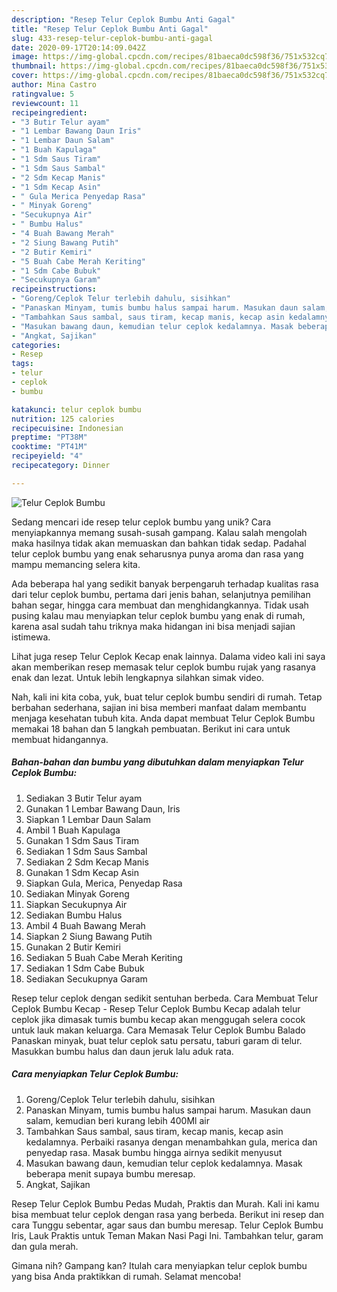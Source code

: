 ```yaml
---
description: "Resep Telur Ceplok Bumbu Anti Gagal"
title: "Resep Telur Ceplok Bumbu Anti Gagal"
slug: 433-resep-telur-ceplok-bumbu-anti-gagal
date: 2020-09-17T20:14:09.042Z
image: https://img-global.cpcdn.com/recipes/81baeca0dc598f36/751x532cq70/telur-ceplok-bumbu-foto-resep-utama.jpg
thumbnail: https://img-global.cpcdn.com/recipes/81baeca0dc598f36/751x532cq70/telur-ceplok-bumbu-foto-resep-utama.jpg
cover: https://img-global.cpcdn.com/recipes/81baeca0dc598f36/751x532cq70/telur-ceplok-bumbu-foto-resep-utama.jpg
author: Mina Castro
ratingvalue: 5
reviewcount: 11
recipeingredient:
- "3 Butir Telur ayam"
- "1 Lembar Bawang Daun Iris"
- "1 Lembar Daun Salam"
- "1 Buah Kapulaga"
- "1 Sdm Saus Tiram"
- "1 Sdm Saus Sambal"
- "2 Sdm Kecap Manis"
- "1 Sdm Kecap Asin"
- " Gula Merica Penyedap Rasa"
- " Minyak Goreng"
- "Secukupnya Air"
- " Bumbu Halus"
- "4 Buah Bawang Merah"
- "2 Siung Bawang Putih"
- "2 Butir Kemiri"
- "5 Buah Cabe Merah Keriting"
- "1 Sdm Cabe Bubuk"
- "Secukupnya Garam"
recipeinstructions:
- "Goreng/Ceplok Telur terlebih dahulu, sisihkan"
- "Panaskan Minyam, tumis bumbu halus sampai harum. Masukan daun salam, kemudian beri kurang lebih 400Ml air"
- "Tambahkan Saus sambal, saus tiram, kecap manis, kecap asin kedalamnya. Perbaiki rasanya dengan menambahkan gula, merica dan penyedap rasa. Masak bumbu hingga airnya sedikit menyusut"
- "Masukan bawang daun, kemudian telur ceplok kedalamnya. Masak beberapa menit supaya bumbu meresap."
- "Angkat, Sajikan"
categories:
- Resep
tags:
- telur
- ceplok
- bumbu

katakunci: telur ceplok bumbu 
nutrition: 125 calories
recipecuisine: Indonesian
preptime: "PT38M"
cooktime: "PT41M"
recipeyield: "4"
recipecategory: Dinner

---
```



![Telur Ceplok Bumbu](https://img-global.cpcdn.com/recipes/81baeca0dc598f36/751x532cq70/telur-ceplok-bumbu-foto-resep-utama.jpg)

Sedang mencari ide resep telur ceplok bumbu yang unik? Cara menyiapkannya memang susah-susah gampang. Kalau salah mengolah maka hasilnya tidak akan memuaskan dan bahkan tidak sedap. Padahal telur ceplok bumbu yang enak seharusnya punya aroma dan rasa yang mampu memancing selera kita.

Ada beberapa hal yang sedikit banyak berpengaruh terhadap kualitas rasa dari telur ceplok bumbu, pertama dari jenis bahan, selanjutnya pemilihan bahan segar, hingga cara membuat dan menghidangkannya. Tidak usah pusing kalau mau menyiapkan telur ceplok bumbu yang enak di rumah, karena asal sudah tahu triknya maka hidangan ini bisa menjadi sajian istimewa.

Lihat juga resep Telur Ceplok Kecap enak lainnya. Dalama video kali ini saya akan memberikan resep memasak telur ceplok bumbu rujak yang rasanya enak dan lezat. Untuk lebih lengkapnya silahkan simak video.


Nah, kali ini kita coba, yuk, buat telur ceplok bumbu sendiri di rumah. Tetap berbahan sederhana, sajian ini bisa memberi manfaat dalam membantu menjaga kesehatan tubuh kita. Anda dapat membuat Telur Ceplok Bumbu memakai 18 bahan dan 5 langkah pembuatan. Berikut ini cara untuk membuat hidangannya.

<!--inarticleads1-->

##### Bahan-bahan dan bumbu yang dibutuhkan dalam menyiapkan Telur Ceplok Bumbu:

1. Sediakan 3 Butir Telur ayam
1. Gunakan 1 Lembar Bawang Daun, Iris
1. Siapkan 1 Lembar Daun Salam
1. Ambil 1 Buah Kapulaga
1. Gunakan 1 Sdm Saus Tiram
1. Sediakan 1 Sdm Saus Sambal
1. Sediakan 2 Sdm Kecap Manis
1. Gunakan 1 Sdm Kecap Asin
1. Siapkan  Gula, Merica, Penyedap Rasa
1. Sediakan  Minyak Goreng
1. Siapkan Secukupnya Air
1. Sediakan  Bumbu Halus
1. Ambil 4 Buah Bawang Merah
1. Siapkan 2 Siung Bawang Putih
1. Gunakan 2 Butir Kemiri
1. Sediakan 5 Buah Cabe Merah Keriting
1. Sediakan 1 Sdm Cabe Bubuk
1. Sediakan Secukupnya Garam


Resep telur ceplok dengan sedikit sentuhan berbeda. Cara Membuat Telur Ceplok Bumbu Kecap - Resep Telur Ceplok Bumbu Kecap adalah telur ceplok jika dimasak tumis bumbu kecap akan menggugah selera cocok untuk lauk makan keluarga. Cara Memasak Telur Ceplok Bumbu Balado Panaskan minyak, buat telur ceplok satu persatu, taburi garam di telur. Masukkan bumbu halus dan daun jeruk lalu aduk rata. 

<!--inarticleads2-->

##### Cara menyiapkan Telur Ceplok Bumbu:

1. Goreng/Ceplok Telur terlebih dahulu, sisihkan
1. Panaskan Minyam, tumis bumbu halus sampai harum. Masukan daun salam, kemudian beri kurang lebih 400Ml air
1. Tambahkan Saus sambal, saus tiram, kecap manis, kecap asin kedalamnya. Perbaiki rasanya dengan menambahkan gula, merica dan penyedap rasa. Masak bumbu hingga airnya sedikit menyusut
1. Masukan bawang daun, kemudian telur ceplok kedalamnya. Masak beberapa menit supaya bumbu meresap.
1. Angkat, Sajikan


Resep Telur Ceplok Bumbu Pedas Mudah, Praktis dan Murah. Kali ini kamu bisa membuat telur ceplok dengan rasa yang berbeda. Berikut ini resep dan cara Tunggu sebentar, agar saus dan bumbu meresap. Telur Ceplok Bumbu Iris, Lauk Praktis untuk Teman Makan Nasi Pagi Ini. Tambahkan telur, garam dan gula merah. 

Gimana nih? Gampang kan? Itulah cara menyiapkan telur ceplok bumbu yang bisa Anda praktikkan di rumah. Selamat mencoba!
